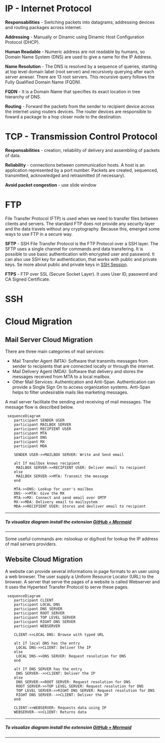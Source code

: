 # IP - Internet Protocol

**Responsabilities** - Switching packets into datagrams, addressing devices and routing packages across internet.

**Addressing** - Manually or Dinamic using Dinamic Host Configuration Protocol (DHCP).

**Human Readable** - Numeric address are not readable by humans, so Domain Name System (DNS) are used to give a name for the IP Address.

**Name Resolution** - The DNS is resolved by a sequence of queries, starting at top level domain label (root server) and recursively querying after each server anwser. There are 13 root servers. This recursive query follows the Fully Qualified Domain Name (FQDN).

**FQDN** - It is a Domain Name that specifies its exact location in tree hierarchy of DNS. 

**Routing** - Forward the packets from the sender to recipient device across the internet using routers devices. The router devices are responsible to foward a package to a hop closer node to the destination.

# TCP - Transmission Control Protocol

**Responsabilities** - creation, reliability of delivery and assembling of packets of data. 

**Reliability** - connections between communication hosts. A host is an application represented by a port number. Packets are created, sequenced, transmitted, acknowledged and retrasmitted (if necessary).

**Avoid packet congestion** - use slide window

# FTP

File Transfer Protocol (FTP) is used when we need to transfer files between clients and servers. The standard FTP does not provide any security layer and the data travels without any cryptography. Because this, emerged some ways to use FTP in a secure way.

**SFTP** - SSH File Transfer Protocol is the FTP Protocol over a SSH layer. The SFTP uses a single channel for commands and data transfering. It is possible to use basic authentication with encrypted user and password. It can also use SSH key for authentication, that works with public and private keys. Se more about public and private keys in [SSH Session](https://github.com/matheus-almeida-rosa/micromaster-cloudcomputing/blob/master/engineering-management/week1.md#ssh). 

**FTPS** - FTP over SSL (Secure Socket Layer). It uses User ID, password and CA Signed Certificate. 

# SSH

# Cloud Migration

## Mail Server Cloud Migration

There are three main categories of mail services:

- Mail Transfer Agent (MTA): Software that transmits messages from sender to recipients that are connected locally or through the internet. 
- Mail Delivery Agent (MDA): Software that delivery and stores the messages received from MTA to a local mailbox.
- Other Mail Services: Authentication and Anti-Span. Authentication can provide a Single Sign On to access organization systems. Anti-Span helps to filter undesirable mails like marketing messages.

A mail server facilitate the sending and receiving of mail messages. The message flow is described below.
 
```mermaid
 sequenceDiagram
    participant SENDER USER
    participant MAILBOX SERVER
    participant RECIPIENT USER
    participant MTA
    participant DNS
    participant MX
    participant MDA

    SENDER USER->>MAILBOX SERVER: Write and Send email
    
    alt If mailbox knows recipient
     MAILBOX SERVER->>RECIPIENT USER: Deliver email to recipient
    else
     MAILBOX SERVER->>MTA: Transmit the message
    end
    
    MTA->>DNS: Lookup for user's mailbox
    DNS-->>MTA: Give the MX
    MTA->>MX: Connect and send email over SMTP
    MX->>MDA: Delivery email to mailsystem
    MDA->>RECIPIENT USER: Stores and devliver email to recipient
```
---
##### To visualize diagram install the extension [GitHub + Mermaid](https://chrome.google.com/webstore/detail/github-%20-mermaid/goiiopgdnkogdbjmncgedmgpoajilohe?hl=en)
---

Some useful commands are: nslookup or dig/host for lookup the IP address of mail servers providers.

## Website Cloud Migration

A website can provide several informations in page formats to an user using a web browser. The user supply a Uniform Resource Locator (URL) to the browser. A server that serve the pages of a website is called Webserver and it uses the Hypertext Transfer Protocol to serve these pages.

```mermaid
 sequenceDiagram
    participant CLIENT
    participant LOCAL DNS
    participant DNS SERVER
    participant ROOT SERVER
    participant TOP LEVEL SERVER
    participant RIGHT DNS SERVER
    participant WEBSERVER

    CLIENT->>LOCAL DNS: Browse with typed URL
    
    alt If local DNS has the entry
     LOCAL DNS->>CLIENT: Deliver the IP
    else
     LOCAL DNS->>DNS SERVER: Request resolution for DNS
    end
    
    alt If DNS SERVER has the entry
     DNS SERVER-->>CLIENT: Deliver the IP
    else
     DNS SERVER->>ROOT SERVER: Request resolution for DNS
     ROOT SERVER->>TOP LEVEL SERVER: Request resolution for DNS
     TOP LEVEL SERVER->>RIGHT DNS SERVER: Request resolution for DNS
     RIGHT DNS SERVER-->>CLIENT: Deliver the IP
    end
    
    CLIENT->>WEBSERVER: Requests data using IP
    WEBSERVER-->>CLIENT: Returns data
```
---
##### To visualize diagram install the extension [GitHub + Mermaid](https://chrome.google.com/webstore/detail/github-%20-mermaid/goiiopgdnkogdbjmncgedmgpoajilohe?hl=en)
---
